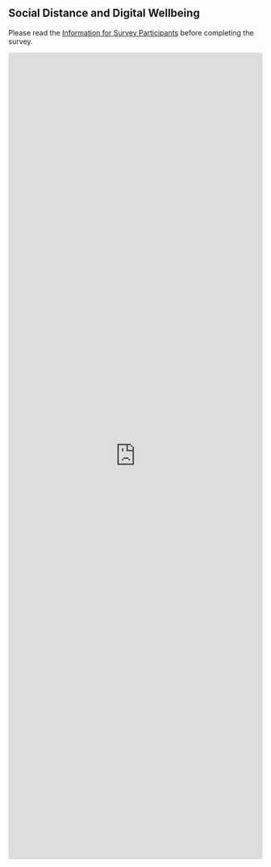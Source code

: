## Social Distance and Digital Wellbeing

Please read the <a href="https://jacographer.github.io/survey-cover-letter/" target="_blank">Information for Survey Participants</a> before completing the survey.

<iframe src="https://docs.google.com/forms/d/e/1FAIpQLScHprI81IxtXUK3o8NYhYj7nhxhWHJhdBFGhz9K4AW8SwK-RQ/viewform?embedded=true" width="100%" height="1600" frameborder="0" marginheight="0" marginwidth="0" onload="window.parent.scrollTo(0,0)">Loading…</iframe>
